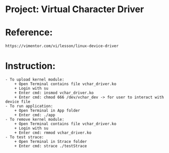 # Project: Virtual Character Driver

# Reference: 
    https://vimentor.com/vi/lesson/linux-device-driver

# Instruction:
    - To upload kernel module: 
        + Open Terminal contains file vchar_driver.ko
        + Login with su
        + Enter cmd: insmod vchar_driver.ko
        + Enter cmd: chmod 666 /dev/vchar_dev -> for user to interact with device file
    - To run application:
        + Open Terminal in App folder
        + Enter cmd: ./app
    - To remove kernel module:
        + Open Terminal contains file vchar_driver.ko
        + Login with su
        + Enter cmd: rmmod vchar_driver.ko
    - To test strace:
        + Open Terminal in Strace folder
        + Enter cmd: strace ./testStrace
